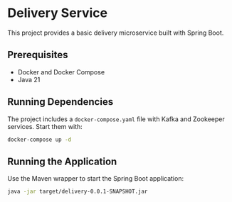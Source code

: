 # Delivery Service

This project provides a basic delivery microservice built with Spring Boot.

## Prerequisites

- Docker and Docker Compose
- Java 21

## Running Dependencies

The project includes a `docker-compose.yaml` file with Kafka and Zookeeper services. Start them with:

```bash
docker-compose up -d
```

## Running the Application

Use the Maven wrapper to start the Spring Boot application:

```bash
java -jar target/delivery-0.0.1-SNAPSHOT.jar
```

